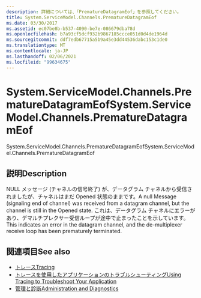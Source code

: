 ```yaml
---
description: 詳細については、「PrematureDatagramEof」を参照してください。
title: System.ServiceModel.Channels.PrematureDatagramEof
ms.date: 03/30/2017
ms.assetid: ec07be8b-b537-4090-be7e-086679dba78d
ms.openlocfilehash: b7a93cf5dcf932b9867185ccce051d0d4de1964d
ms.sourcegitcommit: ddf7edb67715a5b9a45e3dd44536dabc153c1de0
ms.translationtype: MT
ms.contentlocale: ja-JP
ms.lasthandoff: 02/06/2021
ms.locfileid: "99634675"
---
```

# <a name="systemservicemodelchannelsprematuredatagrameof"></a><span data-ttu-id="f7aca-103">System.ServiceModel.Channels.PrematureDatagramEof</span><span class="sxs-lookup"><span data-stu-id="f7aca-103">System.ServiceModel.Channels.PrematureDatagramEof</span></span>

<span data-ttu-id="f7aca-104">System.ServiceModel.Channels.PrematureDatagramEof</span><span class="sxs-lookup"><span data-stu-id="f7aca-104">System.ServiceModel.Channels.PrematureDatagramEof</span></span>  
  
## <a name="description"></a><span data-ttu-id="f7aca-105">説明</span><span class="sxs-lookup"><span data-stu-id="f7aca-105">Description</span></span>  

 <span data-ttu-id="f7aca-106">NULL メッセージ (チャネルの信号終了) が、データグラム チャネルから受信されましたが、チャネルはまだ Opened 状態のままです。</span><span class="sxs-lookup"><span data-stu-id="f7aca-106">A null Message (signaling end of channel) was received from a datagram channel, but the channel is still in the Opened state.</span></span> <span data-ttu-id="f7aca-107">これは、データグラム チャネルにエラーがあり、デマルチプレクサー受信ループが途中で止まったことを示しています。</span><span class="sxs-lookup"><span data-stu-id="f7aca-107">This indicates an error in the datagram channel, and the de-multiplexer receive loop has been prematurely terminated.</span></span>  
  
## <a name="see-also"></a><span data-ttu-id="f7aca-108">関連項目</span><span class="sxs-lookup"><span data-stu-id="f7aca-108">See also</span></span>

- [<span data-ttu-id="f7aca-109">トレース</span><span class="sxs-lookup"><span data-stu-id="f7aca-109">Tracing</span></span>](index.md)
- [<span data-ttu-id="f7aca-110">トレースを使用したアプリケーションのトラブルシューティング</span><span class="sxs-lookup"><span data-stu-id="f7aca-110">Using Tracing to Troubleshoot Your Application</span></span>](using-tracing-to-troubleshoot-your-application.md)
- [<span data-ttu-id="f7aca-111">管理と診断</span><span class="sxs-lookup"><span data-stu-id="f7aca-111">Administration and Diagnostics</span></span>](../index.md)
